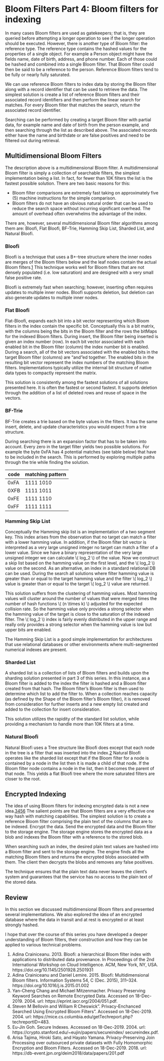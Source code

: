 <!---
 Licensed to the Apache Software Foundation (ASF) under one or more
 contributor license agreements.  See the NOTICE file distributed with
 this work for additional information regarding copyright ownership.
 The ASF licenses this file to You under the Apache License, Version 2.0
 (the "License"); you may not use this file except in compliance with
 the License.  You may obtain a copy of the License at

      https://www.apache.org/licenses/LICENSE-2.0

 Unless required by applicable law or agreed to in writing, software
 distributed under the License is distributed on an "AS IS" BASIS,
 WITHOUT WARRANTIES OR CONDITIONS OF ANY KIND, either express or implied.
 See the License for the specific language governing permissions and
 limitations under the License.
-->
# Bloom Filters Part 4: Bloom filters for indexing

In many cases Bloom filters are used as gatekeepers; that is, they are queried before attempting a longer operation to see if the longer operation should be executed.  However, there is another type of Bloom filter: the reference type.  The reference type contains the hashed values for the properties of a single object.  For example a Person object might have the fields  name, date of birth, address, and phone number.  Each of those could be hashed and combined into a single Bloom filter.  That Bloom filter could then be said to be a reference to the person.  Reference Bloom filters tend to be fully or nearly fully saturated.

We can use reference Bloom filters to index data by storing the Bloom filter along with a record identifier that can be used to retrieve the data.  The simplest solution is create a list of reference Bloom filters and their associated record identifiers and then perform the linear search for matches.  For every Bloom filter that matches the search, return the associated record identifier.

Searching can be performed by creating a target Bloom filter with partial data, for example name and date of birth from the person example, and then searching through the list as described above.  The associated records either have the name and birthdate or are false positives and need to be filtered out during retrieval.

## Multidimensional Bloom Filters

The description above is a multidimensional Bloom filter.  A multidimensional Bloom filter is simply a collection of searchable filters, the simplest implementation being a list.  In fact, for fewer than 10K filters the list is the fastest possible solution.  There are two basic reasons for this:
  * Bloom filter comparisons are extremely fast taking on approximately five (5) machine instructions for the simple comparison.
 * Bloom filters do not have an obvious natural order that can be used to reduce the search space without incurring significant overhead.  The amount of overhead often overwhelms  the advantage of the index.

There are, however, several multidimensional Bloom filter algorithms among them are: Bloofi, Flat Bloofi, BF-Trie, Hamming Skip List, Sharded List, and Natural Bloofi.

### Bloofi
Bloofi is a technique that uses a B+-tree structure where the inner nodes are merges of the Bloom filters below and the leaf nodes contain the actual Bloom filters.<span><a class="footnote-ref" href="#fn1">1</a></span>  This technique works well for Bloom filters that are not densely populated (i.e. low saturation) and are designed with a very small false positive rate.

Bloofi is extremely fast when searching; however, inserting often requires updates to multiple inner nodes.  Bloofi supports deletion, but deletion can also generate updates to multiple inner nodes.

### Flat Bloofi
Flat-Bloofi, expands each bit into a bit vector representing which Bloom filters in the index contain the specific bit.  Conceptually this is a bit matrix, with the columns being the bits in the Bloom filter and the rows the bitMaps for the indexed Bloom filters.  During insert, the Bloom filter being inserted is given an index number (row).  In each bit vector associated with each enabled bit in the Bloom filter (column) the index number bit is enabled.  During a search, all of the bit vectors associated with the enabled bits in the target Bloom filter (columns) are “and”ed together.  The enabled bits in the resulting bit vector represent the index numbers of the matching Bloom filters.  Implementations typically utilize the internal bit structure of native data types to compactly represent the matrix.

This solution is consistently among the fastest solutions of all solutions presented here.  It is often the fastest or second fastest.  It supports deletion through the addition of a list of deleted rows and reuse of space in the vectors.  

### BF-Trie

BF-Trie creates a trie based on the byte values in the filters.  It has the same insert, delete, and update characteristics you would expect from a trie structure.

During searching there is an expansion factor that has to be taken into account.  Every zero in the target filter yields two possible solutions.  For example the byte 0xFA has 4 potential matches (see table below) that have to be included in the search.  This is performed by exploring multiple paths through the trie while finding the solution.

| code | matching pattern |
| ---- | -----------------|
| 0xFA | 1111 1010 |
| 0XFB | 1111 1011 |
| 0xFE | 1111 1110 |
| 0xFF | 1111 1111|


### Hamming Skip List

Conceptually the Hamming skip list is an implementation of a two segment key.  This index arises from the observation that no target can match a filter with a lower hamming value.  In addition, if the Bloom filter bit vector is interpreted as a very large unsigned integer no target can match a filter of a lower value.  Since we have a binary representation of the very large unsigned integer we can calculate \\( log_2 \\) of the value.  Now we construct a skip list based on the hamming value on the first level, and the \\( log_2 \\) value on the second.  As an alternative, an index in a standard relational DB can be used.  During the search all solutions where filter hamming value is greater than or equal to the target hamming value and the filter \\( log_2 \\) value is greater than or equal to the target \\( log_2 \\) value are returned.

This solution suffers from the clustering of hamming values.  Most hamming values will cluster around the number of values that were merged times the number of hash functions \\( (n \times k) \\) adjusted for the expected collision rate.  So the hamming value only provides a strong selector when the hamming value of the target is close to the saturation of the indexed filter.  The \\( log_2 \\) index is fairly evenly distributed in the upper range and really only provides a strong selector when the hamming value is low but upper bits are enabled.

The Hamming Skip List is a good simple implementation for architectures that use relational databases or other environments where multi-segmented numerical indexes are present.

### Sharded List

A sharded list is a collection of lists of Bloom filters and builds upon the sharding solution presented in part 3 of this series.  In this instance, as a Bloom filter is added to the index the filter is hashed and a Bloom filter created from that hash.  The Bloom filter’s Bloom filter is then used to determine which list to add the filter to.  When a collection reaches capacity (as defined by the Shape of the Bloom filter’s Bloom filter), it is removed from consideration for further inserts and a new empty list created and added to the collection for insert consideration.

This solution utilizes the rapidity of the standard list solution, while providing a mechanism to handle more than 10K filters at a time.

### Natural Bloofi

Natural Bloofi uses a Tree structure like Bloofi does except that each node in the tree is a filter that was inserted into the index.<span><a class="footnote-ref" href="#fn2">2</a></span>  Natural Bloofi operates like the sharded list except that if the Bloom filter for a node is contained by a node in the list then it is made a child of that node.  If the Bloom filter node contains a node in the list, then it becomes the parent of that node.  This yields a flat Bloofi tree where the more saturated filters are closer to the root.

## Encrypted Indexing

The idea of using Bloom filters for indexing encrypted data is not a new idea.<span><a class="footnote-ref" href="#fn3">3</a></span><span><a class="footnote-ref" href="#fn4">4</a></span><span><a class="footnote-ref" href="#fn5">5</a></span><span><a class="footnote-ref" href="#fn6">6</a></span>    The salient points are that Bloom filters are a very effective one way hash with matching capabilities.  The simplest solution is to create a reference Bloom filter comprising the plain text of the columns that are to be indexed.  Encrypt the data.  Send the encrypted data and the Bloom filter to the storage engine.  The storage engine stores the encrypted data as a blob and indexes the Bloom filter with a reference to the stored blob.

When searching such an index, the desired plain text values are hashed into a Bloom filter and sent to the storage engine.  The engine finds all the matching Bloom filters and returns the encrypted blobs associated with them.  The client then decrypts the blobs and removes any false positives.

The technique ensures that the plain text data never leaves the client’s system and guarantees that the service has no access to the plain text of the stored data.

## Review

In this section we discussed multidimensional Bloom filters and presented several implementations.  We also explored the idea of an encrypted database where the data in transit and at rest is encrypted or at least strongly hashed.

I hope that over the course of this series you have developed a deeper understanding of Bloom filters, their construction and how they can be applied to various technical problems.

<span>
<ol class="footnotes>">
<li><a id='fn1'></a>
Adina Crainiceanu. 2013. Bloofi: a hierarchical Bloom filter index with applications to distributed data provenance. In Proceedings of the 2nd International Workshop on Cloud Intelligence. ACM, New York, NY, USA. https://doi.org/10.1145/2501928.2501931
</li>
<li><a id='fn2'></a>
Adina Crainiceanu and Daniel Lemire. 2015. Bloofi: Multidimensional Bloom filters. Information Systems 54, C (Dec. 2015), 311–324. https://doi.org/10.1016/j.is.2015.01.002
</li>
<li><a id='fn3'></a>
Yan-Cheng Chang and Michael Mitzenmacher. Privacy Preserving Keyword Searches on Remote Encrypted Data. Accessed on 18-Dec-2019. 2004. url: https://eprint.iacr.org/2004/051.pdf.
</li>
<li><a id='fn4'></a>
Steven M Bellovin and William R Cheswick”. Privacy-Enchanced Searched Using Encrypted Bloom Filters”. Accessed on 18-Dec-2019. 2004. url: https://mice.cs.columbia.edu/getTechreport.php?techreportID=483.
</li>
<li><a id='fn5'></a>
Eu-Jin Goh. Secure Indexes. Accessed on 18-Dec-2019. 2004. url: https://crypto.stanford.edu/~eujin/papers/secureindex/ secureindex.pdf.
</li>
<li><a id='fn6'></a>
Arisa Tajima, Hiroki Sato, and Hayato Yamana. Privacy-Preserving Join Processing over outsourced private datasets with Fully Homomorphic Encryption and Bloom Filters. Accessed on 18-Dec-2019. 2018. url: https://db-event.jpn.org/deim2018/data/papers/201.pdf
</li>
</ol>
</span>
